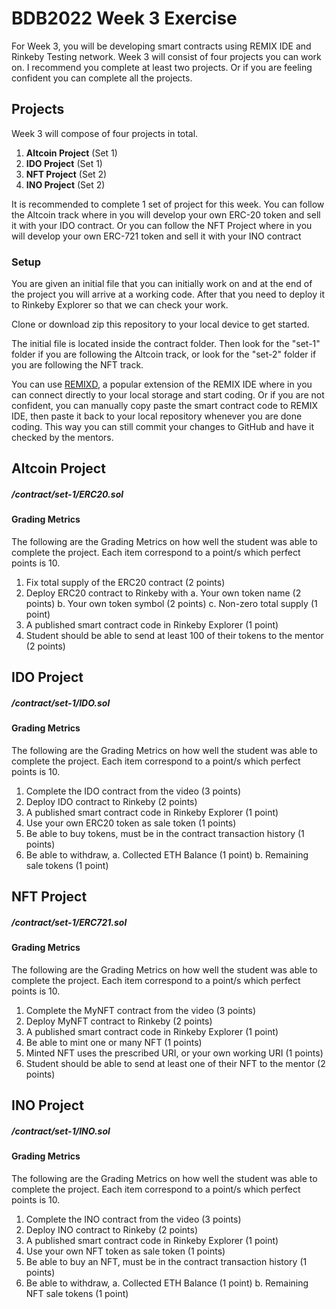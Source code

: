 # BDB2022 Week 3 Exercise

For Week 3, you will be developing smart contracts using REMIX IDE and Rinkeby Testing network. Week 3 will consist of four projects you can work on. I recommend you complete at least two projects. Or if you are feeling confident you can complete all the projects. 

## Projects

Week 3 will compose of four projects in total.

1. **Altcoin Project** (Set 1)
2. **IDO Project** (Set 1)
3. **NFT Project** (Set 2)
4. **INO Project** (Set 2)

It is recommended to complete 1 set of project for this week. You can follow the Altcoin track where in you will develop your own ERC-20 token and sell it with your IDO contract. Or you can follow the NFT Project where in you will develop your own ERC-721 token and sell it with your INO contract


### Setup
You are given an initial file that you can initially work on and at the end of the project you will arrive at a working code. After that you need to deploy it to Rinkeby Explorer so that we can check your work.

Clone or download zip this repository to your local device to get started.

The initial file is located inside the contract folder. Then look for the "set-1" folder if you are following the Altcoin track, or look for the "set-2" folder if you are following the NFT track.

You can use [REMIXD](https://remix-ide.readthedocs.io/en/latest/remixd.html), a popular extension of the REMIX IDE where in you can connect directly to your local storage and start coding. Or if you are not confident, you can manually copy paste the smart contract code to REMIX IDE, then paste it back to your local repository whenever you are done coding. This way you can still commit your changes to GitHub and have it checked by the mentors.

## Altcoin Project
##### /contract/set-1/ERC20.sol

#### Grading Metrics
The following are the Grading Metrics on how well the student was able to complete the project. Each item correspond to a point/s which perfect points is 10.

1. Fix total supply of the ERC20 contract (2 points)
2. Deploy ERC20 contract to Rinkeby with
	a. Your own token name (2 points)
	b. Your own token symbol (2 points)
	c. Non-zero total supply (1 point)
3. A published smart contract code in Rinkeby Explorer (1 point)
4. Student should be able to send at least 100 of their tokens to the mentor (2 points)

## IDO Project
##### /contract/set-1/IDO.sol

#### Grading Metrics
The following are the Grading Metrics on how well the student was able to complete the project. Each item correspond to a point/s which perfect points is 10.

1. Complete the IDO contract from the video (3 points)
2. Deploy IDO contract to Rinkeby (2 points)
3. A published smart contract code in Rinkeby Explorer (1 point)
4. Use your own ERC20 token as sale token (1 points)
5. Be able to buy tokens, must be in the contract transaction history (1 points)
6. Be able to withdraw,
	a. Collected ETH Balance (1 point)
	b. Remaining sale tokens (1 point)

## NFT Project
##### /contract/set-1/ERC721.sol

#### Grading Metrics
The following are the Grading Metrics on how well the student was able to complete the project. Each item correspond to a point/s which perfect points is 10.

1. Complete the MyNFT contract from the video (3 points)
2. Deploy MyNFT contract to Rinkeby (2 points)
3. A published smart contract code in Rinkeby Explorer (1 point)
4. Be able to mint one or many NFT (1 points)
5. Minted NFT uses the prescribed URI, or your own working URI (1 points) 
6. Student should be able to send at least one of their NFT to the mentor (2 points)

## INO Project
##### /contract/set-1/INO.sol

#### Grading Metrics
The following are the Grading Metrics on how well the student was able to complete the project. Each item correspond to a point/s which perfect points is 10.

1. Complete the INO contract from the video (3 points)
2. Deploy INO contract to Rinkeby (2 points)
3. A published smart contract code in Rinkeby Explorer (1 point)
4. Use your own NFT token as sale token (1 points)
5. Be able to buy an NFT, must be in the contract transaction history (1 points)
6. Be able to withdraw,
	a. Collected ETH Balance (1 point)
	b. Remaining NFT sale tokens (1 point)
